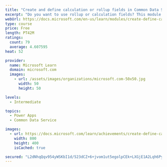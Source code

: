 ```yaml
---
title: "Create and define calculation or rollup fields in Common Data Service"
excerpt: "Do you want to use rollup or calculation fields? This module shows you how to build calculations or rollups that are defined and triggered within the data in Common Data Service, regardless of the app that accesses that data set."
webUrl: https://docs.microsoft.com/en-us/learn/modules/create-define-calculation-rollup-fields/
type: course
price: Free
length: PT42M
ratings:
  count: 79
  average: 4.607595
heat: 52

provider:
  name: Microsoft Learn
  domain: microsoft.com
  images:
    - url: /assets/images/organizations/microsoft.com-50x50.jpg
      width: 50
      height: 50

levels:
  - Intermediate

topics:
  - Power Apps
  - Common Data Service

images:
  - url: https://docs.microsoft.com/learn/achievements/create-define-calculation-rollup-fields-social.png
    width: 800
    height: 400
    isCached: true

secured: "L2dNhqQqv954yWSKbI1d/523dCZ+6+jvom1ut5egolpCEk+LXGjE1A2Lqh6PyZomrAMjrJrUHFTsdkxH7Rw05XjzhuUGzaZk5RA5jxjWnNTfQMbYdNOMVfV086sKha+66Y9cK3jnzoUSsoj8P9hRd14JfwyYsSwlh1Bx49RVnvDMAC2RtHIDi5Z78EsejyzRhO6r8Xe+yMvRvLSFLI/rEnCqLPsABQ8/rSGf3VSALO1vmdGMUAVhegkhUL9+Ks8JJtaGi42PEv3eLmk6SUag5mwiM7U2nMExd1l4h1Jnp8XE5DYHmFAPxd2uGMGraf40d2eaqWU/CAiccXZFedYmMfVJBN4LucB55U7NExatwpQezt/gUa1MpHdwfYEZ0mj8o5fzPCImfUeK/1bKMltQCQ==;+h5wZOClti6yN9UUGeUrCg=="
---
```


